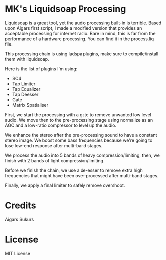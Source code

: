# MK's Liquidsoap Processing
Liquidsoap is a great tool, yet the audio processing built-in is terrible. Based upon Aigars first script, I made a modified version that provides an acceptable processing for internet radio. Bare in mind, this is far from the performance of a hardware processing. You can find it in the process.liq file.

This processing chain is using ladspa plugins, make sure to compile/install them with liquidsoap. 

Here is the list of plugins I'm using:
* SC4
* Tap Limiter
* Tap Equalizer
* Tap Deesser
* Gate
* Matrix Spatialiser

First, we start the processing with a gate to remove unwanted low level audio. We move then to the pre-processing stage using normalize as an AGC and a low-ratio compressor to level up the audio.

We enhance the stereo after the pre-processing sound to have a constant stereo image. We boost some bass frequencies because we're going to lose low-end response after multi-band stages.

We process the audio into 5 bands of heavy compression/limiting, then, we finish with 2 bands of light compression/limiting.

Before we finish the chain, we use a de-esser to remove extra high frequencies that might have been over-processed after multi-band stages.

Finally, we apply a final limiter to safely remove overshoot.

# Credits
Aigars Sukurs

# License
MIT License
